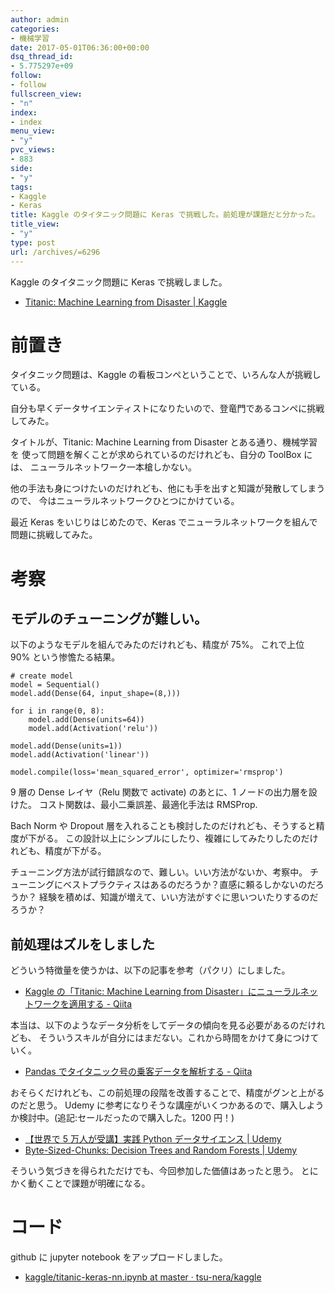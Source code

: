 ```yaml
---
author: admin
categories:
- 機械学習
date: 2017-05-01T06:36:00+00:00
dsq_thread_id:
- 5.775297e+09
follow:
- follow
fullscreen_view:
- "n"
index:
- index
menu_view:
- "y"
pvc_views:
- 883
side:
- "y"
tags:
- Kaggle
- Keras
title: Kaggle のタイタニック問題に Keras で挑戦した。前処理が課題だと分かった。
title_view:
- "y"
type: post
url: /archives/=6296
---
```


Kaggle のタイタニック問題に Keras で挑戦しました。

-   [Titanic: Machine Learning from Disaster |
    Kaggle](https://www.kaggle.com/c/titanic)

前置き
======

タイタニック問題は、Kaggle
の看板コンペということで、いろんな人が挑戦している。

自分も早くデータサイエンティストになりたいので、登竜門であるコンペに挑戦してみた。

タイトルが、Titanic: Machine Learning from Disaster
とある通り、機械学習を
使って問題を解くことが求められているのだけれども、自分の ToolBox には、
ニューラルネットワーク一本槍しかない。

他の手法も身につけたいのだけれども、他にも手を出すと知識が発散してしまうので、
今はニューラルネットワークひとつにかけている。

最近 Keras をいじりはじめたので、Keras
でニューラルネットワークを組んで問題に挑戦してみた。

考察
====

モデルのチューニングが難しい。
------------------------------

以下のようなモデルを組んでみたのだけれども、精度が 75%。 これで上位 90%
という惨憺たる結果。

``` {.python}
# create model
model = Sequential()
model.add(Dense(64, input_shape=(8,)))

for i in range(0, 8):
    model.add(Dense(units=64))
    model.add(Activation('relu'))

model.add(Dense(units=1))
model.add(Activation('linear'))

model.compile(loss='mean_squared_error', optimizer='rmsprop')
```

9 層の Dense レイヤ（Relu 関数で activate) のあとに、1
ノードの出力層を設けた。 コスト関数は、最小二乗誤差、最適化手法は
RMSProp.

Bach Norm や Dropout
層を入れることも検討したのだけれども、そうすると精度が下がる。
この設計以上にシンプルにしたり、複雑にしてみたりしたのだけれども、精度が下がる。

チューニング方法が試行錯誤なので、難しい。いい方法がないか、考察中。
チューニングにベストプラクティスはあるのだろうか？直感に頼るしかないのだろうか？
経験を積めば、知識が増えて、いい方法がすぐに思いついたりするのだろうか？

前処理はズルをしました
----------------------

どういう特徴量を使うかは、以下の記事を参考（パクリ）にしました。

-   [Kaggle の「Titanic: Machine Learning from
    Disaster」にニューラルネットワークを適用する -
    Qiita](http://qiita.com/ryouta0506/items/c5ffb704b5c20106b771)

本当は、以下のようなデータ分析をしてデータの傾向を見る必要があるのだけれども、
そういうスキルが自分にはまだない。これから時間をかけて身につけていく。

-   [Pandas でタイタニック号の乗客データを解析する -
    Qiita](http://qiita.com/yudsuzuk/items/a13236a415f238da857e#%E5%89%8D%E6%BA%96%E5%82%99)

おそらくだけれども、この前処理の段階を改善することで、精度がグンと上がるのだと思う。
Udemy
に参考になりそうな講座がいくつかあるので、購入しようか検討中。(追記:セールだったので購入した。1200
円！)

-   [【世界で 5 万人が受講】実践 Python データサイエンス |
    Udemy](https://www.udemy.com/python-jp/)
-   [Byte-Sized-Chunks: Decision Trees and Random Forests |
    Udemy](https://www.udemy.com/decision-trees-and-random-forests/)

そういう気づきを得られただけでも、今回参加した価値はあったと思う。
とにかく動くことで課題が明確になる。

コード
======

github に jupyter notebook をアップロードしました。

-   [kaggle/titanic-keras-nn.ipynb at master ·
    tsu-nera/kaggle](https://github.com/tsu-nera/kaggle/blob/master/titanic/titanic-keras-nn.ipynb)

